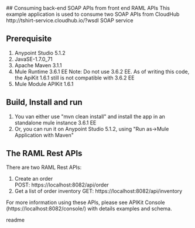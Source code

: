 <snippet>
<content>
## Consuming back-end SOAP APIs from front end RAML APIs
This example application is used to consume two SOAP APIs from CloudHub http://tshirt-service.cloudhub.io/?wsdl SOAP service
   
 
## Prerequisite
1. Anypoint Studio 5.1.2
2. JavaSE-1.7.0_71
3. Apache Maven 3.1.1
4. Mule Runtime 3.6.1 EE
    Note: Do not use 3.6.2 EE. As of writing this code, the ApiKit 1.6.1 still is not compatible with 3.6.2 EE
5. Mule Module APIKit 1.6.1



## Build, Install and run
1. You van either use "mvn clean install" and install the app in an standalone mule instance 3.6.1 EE     
2. Or, you can run it on  Anypoint Studio 5.1.2, using "Run as->Mule Application with Maven" 


## The RAML Rest APIs  
There are two RAML Rest APIs:

1. Create an order   
   POST: https://localhost:8082/api/order
2. Get a list of order inventory
   GET: https://localhost:8082/api/inventory

For more information using these APIs, please see APIKit Console (https://localhost:8082/console/) with details examples and schema.            

</content>
<tabTrigger>readme</tabTrigger>
</snippet> 